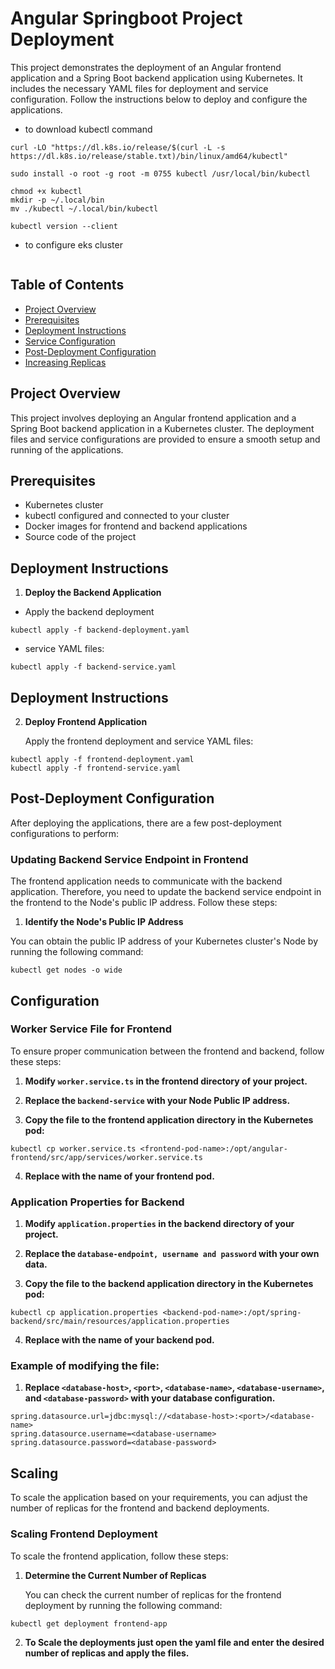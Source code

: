 # Angular Springboot Project Deployment

This project demonstrates the deployment of an Angular frontend application and a Spring Boot backend application using Kubernetes. It includes the necessary YAML files for deployment and service configuration. Follow the instructions below to deploy and configure the applications.
- to download kubectl command 
```
curl -LO "https://dl.k8s.io/release/$(curl -L -s https://dl.k8s.io/release/stable.txt)/bin/linux/amd64/kubectl"
```
```
sudo install -o root -g root -m 0755 kubectl /usr/local/bin/kubectl
```
```
chmod +x kubectl
mkdir -p ~/.local/bin
mv ./kubectl ~/.local/bin/kubectl
``` 
```
kubectl version --client
```
- to configure eks cluster
```

```
## Table of Contents

- [Project Overview](#project-overview)
- [Prerequisites](#prerequisites)
- [Deployment Instructions](#deployment-instructions)
- [Service Configuration](#service-configuration)
- [Post-Deployment Configuration](#post-deployment-configuration)
- [Increasing Replicas](#increasing-replicas)

## Project Overview

This project involves deploying an Angular frontend application and a Spring Boot backend application in a Kubernetes cluster. The deployment files and service configurations are provided to ensure a smooth setup and running of the applications.

## Prerequisites

- Kubernetes cluster
- kubectl configured and connected to your cluster
- Docker images for frontend and backend applications
- Source code of the project

## Deployment Instructions

1. **Deploy the Backend Application**

- Apply the backend deployment 

```
kubectl apply -f backend-deployment.yaml
```
- service YAML files:
```
kubectl apply -f backend-service.yaml
```

## Deployment Instructions

2. **Deploy Frontend Application**

   Apply the frontend deployment and service YAML files:

```
kubectl apply -f frontend-deployment.yaml
kubectl apply -f frontend-service.yaml
```
## Post-Deployment Configuration

After deploying the applications, there are a few post-deployment configurations to perform:

### Updating Backend Service Endpoint in Frontend

The frontend application needs to communicate with the backend application. Therefore, you need to update the backend service endpoint in the frontend to the Node's public IP address. Follow these steps:

1. **Identify the Node's Public IP Address**

You can obtain the public IP address of your Kubernetes cluster's Node by running the following command:

```
kubectl get nodes -o wide
```
## Configuration

### Worker Service File for Frontend

To ensure proper communication between the frontend and backend, follow these steps:

1. **Modify `worker.service.ts` in the frontend directory of your project.**

2. **Replace the `backend-service` with your Node Public IP address.**

3. **Copy the file to the frontend application directory in the Kubernetes pod:**

```
kubectl cp worker.service.ts <frontend-pod-name>:/opt/angular-frontend/src/app/services/worker.service.ts
```
4. **Replace <frontend-pod-name> with the name of your frontend pod.**

### Application Properties for Backend

1. **Modify `application.properties` in the backend directory of your project.**

2. **Replace the `database-endpoint, username and password` with your own data.**

3. **Copy the file to the backend application directory in the Kubernetes pod:**

```
kubectl cp application.properties <backend-pod-name>:/opt/spring-backend/src/main/resources/application.properties
```
4. **Replace <backend-pod-name> with the name of your backend pod.**

### Example of modifying the file:

1. **Replace `<database-host>`, `<port>`, `<database-name>`, `<database-username>`, and `<database-password>` with your database configuration.**

```
spring.datasource.url=jdbc:mysql://<database-host>:<port>/<database-name>
spring.datasource.username=<database-username>
spring.datasource.password=<database-password>
```
## Scaling

To scale the application based on your requirements, you can adjust the number of replicas for the frontend and backend deployments.

### Scaling Frontend Deployment

To scale the frontend application, follow these steps:

1. **Determine the Current Number of Replicas**

   You can check the current number of replicas for the frontend deployment by running the following command:

```
kubectl get deployment frontend-app
```
2. **To Scale the deployments just open the yaml file and enter the desired number of replicas and apply the files.**


